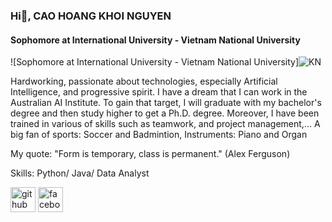 ### Hi👋, CAO HOANG KHOI NGUYEN
#### Sophomore at International University - Vietnam National University
![Sophomore at International University - Vietnam National University]![KN](https://github.com/caonguyen2308/Germany-Used-Car-Analysis/assets/100473342/0c123cf2-25ce-48d1-a737-8afc7736d7dc)

Hardworking, passionate about technologies, especially Artificial Intelligence, and progressive spirit.  I have a dream that I can work in the Australian AI Institute. To gain that target, I will graduate with my bachelor's degree and then study higher to get a Ph.D. degree. Moreover, I have been trained in various of skills such as teamwork, and project management,...
A big fan of sports: Soccer and Badmintion, Instruments: Piano and Organ

My quote: "Form is temporary, class is permanent." (Alex Ferguson)

Skills: Python/ Java/ Data Analyst



[<img src='https://cdn.jsdelivr.net/npm/simple-icons@3.0.1/icons/github.svg' alt='github' height='40'>](https://github.com/caonguyen2308/caonguyen2308)  [<img src='https://cdn.jsdelivr.net/npm/simple-icons@3.0.1/icons/facebook.svg' alt='facebook' height='40'>](https://www.facebook.com/jackiecao2308)  

